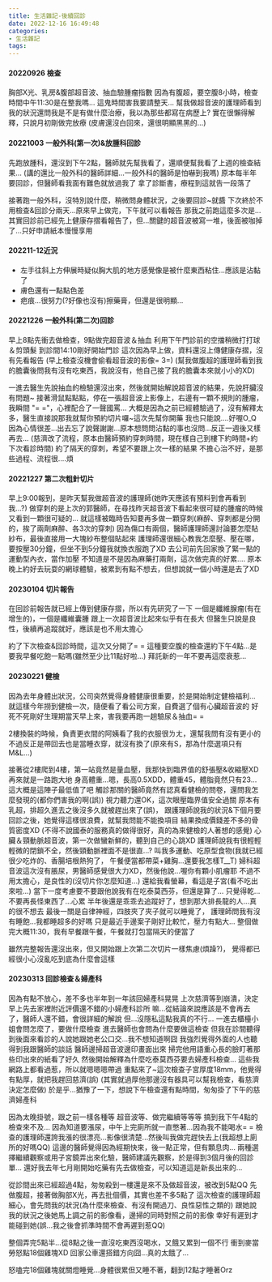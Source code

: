 ```yaml
---
title: 生活雜記-後續回診
date: 2022-12-16 16:49:48
categories: 
- 生活雜記
tags:
---
```

#### 20220926 檢查
胸部X光、乳房&腹部超音波、抽血驗腫瘤指數
因為有腹超，要空腹8小時，檢查時間中午11:30是在整我嗎...
這鬼時間害我要請整天...
幫我做超音波的護理師看到我的狀況還問我是不是有做什麼治療，我以為那些都寫在病歷上?
實在很懶得解釋，只說月初剛做完放療
(皮膚還沒白回來，還很明顯黑黑的...)

#### 20221003 一般外科(第一次)&放腫科回診
先跑放腫科，還沒到下午2點，醫師就先幫我看了，還順便幫我看了上週的檢查結果...
(講的還比一般外科的醫師詳細...一般外科的醫師是怕嚇到我嗎)
原本每半年要回診，但醫師看我面有難色就放過我了
拿了診斷書，療程到這就告一段落了

接著跑一般外科，沒特別說什麼，稍微問身體狀況，之後要回診~就醬
下次終於不用檢查&回診分兩天...原來早上做完，下午就可以看報告
那我之前跑這麼多次是...
其實回診前已經先上健康存摺看報告了，但...關鍵的超音波被寫一堆，後面被咖掉了...只好申請紙本慢慢享用

#### 202211-12近況
- 左手往斜上方伸展時疑似胸大肌的地方感覺像是被什麼東西粘住...應該是沾黏了
- 膚色還有一點點色差
- 疤痕...很努力(?好像也沒有)擦藥膏，但還是很明顯...

#### 20221226 一般外科(第二次)回診
早上8點先衝去做檢查，9點做完超音波＆抽血
利用下午門診前的空擋稍微打打球＆剪頭髮
到診間14:10剛好開始門診
這次因為早上做，資料還沒上傳健康存摺，沒有先看報告
(早上檢查沒機會偷看超音波的影像= 3=)
(幫我做腹超的護理師看到我的膽囊後問我有沒有吃東西，我說沒有，他自己接了我的膽囊本來就小小的XD)

一進去醫生先說抽血的檢驗還沒出來，然後就開始解說超音波的結果，先說肝臟沒有問題~
接著滑鼠點點點，停在一張超音波上影像上，右邊有一顆不規則的腫瘤，我瞬間 "= ="，心裡配合了一聲國罵...
大概是因為之前已經體驗過了，沒有解釋太多，醫生直接說那我就幫你預約切片囉~這次先幫你開藥
我也只能說....好喔O_Q
因為心情很差...出去忘了說聲謝謝...原本想問問沾黏的事也沒問...反正一週後又樣再去...
(慈濟改了流程，原本由醫師預約穿刺時間，現在樣自己到樓下約時間+約下次看診時間)
約了隔天的穿刺，希望不要跟上次一樣的結果
不擔心治不好，是那些過程、流程很....煩

#### 20221227 第二次粗針切片
早上9:00報到，是昨天幫我做超音波的護理師(她昨天應該有預料到會再看到我...?)
做穿刺的是上次的郭醫師，在尋找昨天超音波下看起來很可疑的腫瘤的時候又看到一顆很可疑的...
就這樣被臨時告知要再多做一顆穿刺(麻醉、穿刺都是分開的，挨了兩劑麻醉、各3次的穿刺)
因為傷口有兩個，醫師護理師還討論要怎麼貼紗布，最後直接用一大塊紗布整個貼起來
護理師還很細心教我怎麼壓、壓在哪，要按壓30分鐘，但坐不到5分鐘我就換衣服跑了XD
去公司前先回家換了緊一點的運動型內衣，當作加壓
不知道是不是因為麻藥打兩劑，這次做完真的好累....
原本晚上約好去玩耍的網球體驗，被累到有點不想去，但想說就一個小時還是去了XD


#### 20230104 切片報告
在回診前報告就已經上傳到健康存摺，所以有先研究了一下
一個是纖維腺瘤(有在增生的)，一個是纖維囊腫
跟上一次超音波比起來似乎有在長大
但醫生只說是良性，後續再追蹤就好，應該是也不用太擔心

約了下次檢查&回診時間，這次又分開了= =
這種要空腹的檢查還約下午4點...是要我早餐吃飽一點嗎(雖然至少比11點好啦...)
拜託新的一年不要再這麼衰惹...

#### 20230221 健檢
因為去年身體出狀況，公司突然覺得身體健康很重要，於是開始制定健檢福利...
就這樣今年撈到健檢一次，隨便看了看公司方案，自費選了個有心臟超音波的
好死不死剛好生理期當天早上來，害我要再跑一趟驗尿＆抽血= =

2樓換裝的時候，負責更衣間的阿姨看了我的衣服很ㄌㄤ，還幫我問有沒有更小的
不過反正是帶回去也是當睡衣穿，就沒有換了(原來有S，那為什麼選項只有M&L...)

接著從2樓爬到4樓，第一站竟然是量血壓，我那快到臨界值的舒張壓&收縮壓XD
再來就是一路跑大地
身高體重...嗯，長高0.5XDD，體重45，體脂竟然只有23...這大概是這陣子最低值了吧
觸診那關的醫師竟然有認真看健檢的問卷，還問我怎麼發現的(都你們害我的啊(誤))
視力聽力還OK，這次眼壓臨界值安全過關
原本有乳超，排超久進去之後沒多久就被趕出來了(誤)，
跟護理師說我的狀況&下個月要回診之後，她覺得這樣很浪費，就幫我問能不能換項目
結果換成價錢差不多的骨質密度XD
(不得不說國泰的服務真的做得很好，真的為來健檢的人著想的感覺)
心臟＆頸動脈超音波，第一次做蠻新鮮的，聽到自己的心跳XD
護理師說我有很輕輕輕微的閉鎖不全，然後頸動脈裡面不是很直...?
叫我多運動、吃原型食物(我就已經很少吃炸的、香腸培根熱狗了，
午餐便當都帶菜+雞胸...還要我怎樣T__T)
婦科超音波這次沒有脹尿，男醫師感覺很大力XD，然後他說...喔你有顆小肌瘤耶
不過不用太擔心，是良性的(沒切片你怎麼知道...)
還給我看螢幕，看這是子宮(看不吃出來啦...)
當下一度考慮要不要跟他說我有在吃泰莫西芬，但還是算了...
只覺得乾...不要再長怪東西了...心累
半年後還是乖乖去追蹤好了，想到那大排長龍的人...真的很不想去
最後一關是自律神經，四肢夾了夾子就可以睡覺了，
護理師問我有沒有睡飽...我都睡超多的好嗎
只是最近手邊案子剛好比較忙，壓力有點大...
整個做完大概11:30，我有早餐跟午餐，午餐就打包當隔天的便當了

雖然完整報告還沒出來，但又開始跟上次第二次切片一樣焦慮(煩躁?)，
覺得都已經很小心沒亂吃到底為什麼會這樣

#### 20230313 回診檢查＆婦產科
因為有點不放心，差不多也半年到一年該回婦產科晃晃
上次慈濟等到崩潰，決定早上先去家裡附近評價還不錯的小婦產科診所
嘛...從結論來說應該是不會再去了，醫師人還不錯，會很詳細的解說
但...沒隱私這點我真的不行...
一進去櫃檯小姐會問怎麼了，要做什麼檢查
進去醫師也會問為什麼要做這檢查
但我在診間聽得到後面來看診的人說她跟她老公口交...我不想知道啊囧
我強烈覺得外面的人也聽得到我跟醫師的談話
醫師邊掃超音波邊印畫面出來
掃完他用語重心長的臉盯著那些印出來的紙看了好久
然後開始解釋為什麼吃泰莫西芬要去婦產科檢查...
這些我網路上都看過惹，所以就嗯嗯嗯帶過
重點來了~這次檢查子宮厚度18mm，他覺得有點厚，就把我趕回慈濟(誤)
(其實就過厚他那邊沒有器具可以幫我檢查，看慈濟決定怎麼做)
於是乎...猶豫了一下，想說下午檢查還有點時間，匆匆掛了下午的慈濟婦產科

因為太晚掛號，跟之前一樣各種等
超音波等、做完繼續等等等
搞到我下午4點的檢查來不及...
因為知道要漲尿，中午上完廁所就一直憋著...因為我不能喝水= =
檢查的護理師還誇我漲的很漂亮...影像很清楚...然後叫我做完趕快去上(我超想上廁所的好嗎QQ)
這邊的醫師覺得因為經期快來，後一點正常，但有顆息肉...
兩種選擇繼續觀察或用子宮鏡弄出來化驗，醫師建議先觀察，於是得到3個月後的回診單...
還好我去年七月剛開始吃藥有先去做檢查，可以知道這是新長出來的...

從診間出來已經超過4點，匆匆殺到一樓還是來不及做超音波，被改到5點QQ
先做腹超，接著做胸部X光，再去批個價，其實也差不多5點了
這次檢查的護理師超細心，會先問我的狀況(為什麼來檢查、有沒有開過刀、良性惡性之類的)
跟她說我的狀況之後她馬上調之前的影像看，邊掃的同時對照之前的影像
幸好有遲到才能碰到她(誤...我之後會抓準時間不會再遲到惹QQ)

整個弄完5點半...從8點之後一直沒吃東西沒喝水，又餓又累到一個不行
衝到麥當勞怒點18個雞塊XD
回家公車還搭錯方向囧...真的太餓了...

怒嗑完18個雞塊就關燈睡覺...身體很累但又睡不著，翻到12點才睡著Orz


